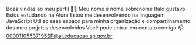 Boas vindas ao meu perfil 💙💙
Meu nome é nome sobrenome
Italo gustavo
Estou estudando na Alura
Estou me desenvolvendo na linguagem JavaScript
Utilizo esse espaço para minha organização e compartilhamento dos meu projetos desenvolvidos
Você pode entrar em contato comigo 📫
00001105537195SP@al.educacao.sp.gov.br
